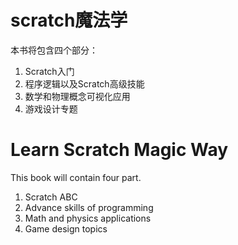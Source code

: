 # scratch魔法学

本书将包含四个部分：

1. Scratch入门
2. 程序逻辑以及Scratch高级技能
3. 数学和物理概念可视化应用
4. 游戏设计专题



# Learn Scratch Magic Way

This book will contain four part.

1. Scratch ABC
2. Advance skills of programming
3. Math and physics applications
4. Game design topics



